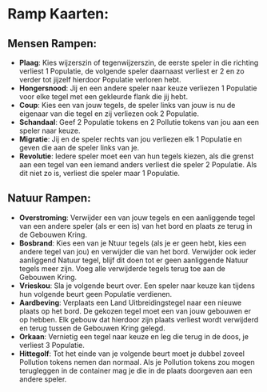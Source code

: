 # Ramp Kaarten:
## Mensen Rampen:
- **Plaag**:
  Kies wijzerszin of tegenwijzerszin, de eerste speler in die richting verliest 1 Populatie, de volgende speler daarnaast verliest er 2     en zo verder tot jijzelf hierdoor Populatie verloren hebt.
- **Hongersnood**:
  Jij en een andere speler naar keuze verliezen 1 Populatie voor elke tegel met een gekleurde flank die jij hebt.
- **Coup**:
  Kies een van jouw tegels, de speler links van jouw is nu de eigenaar van die tegel en zij verliezen ook 2 Populatie.
- **Schandaal**:
  Geef 2 Populatie tokens en 2 Pollutie tokens van jou aan een speler naar keuze.
- **Migratie**:
  Jij en de speler rechts van jou verliezen elk 1 Populatie en geven die aan de speler links van je. 
- **Revolutie**:
  Iedere speler moet een van hun tegels kiezen, als die grenst aan een tegel van een iemand anders verliest die speler 2 Populatie. Als     dit niet zo is, verliest die speler maar 1 Populatie. 
  
## Natuur Rampen:
- **Overstroming**:
  Verwijder een van jouw tegels en een aanliggende tegel van een andere speler (als er een is) van het bord en plaats ze terug in de        Gebouwen Kring.
- **Bosbrand**:
  Kies een van je Ntuur tegels (als je er geen hebt, kies een andere tegel van jou) en verwijder die van het bord. Verwijder ook ieder      aanliggend Natuur tegel, blijf dit doen tot er geen aanliggende Natuur tegels meer zijn. Voeg alle verwijderde tegels terug toe aan de    Gebouwen Kring. 
- **Vrieskou**:
  Sla je volgende beurt over. Een speler naar keuze kan tijdens hun volgende beurt geen Populatie verdienen.
- **Aardbeving**:
  Verplaats een Land Uitbreidingstegel naar een nieuwe plaats op het bord. De gekozen tegel moet een van jouw gebouwen er op hebben.
  Elk gebouw dat hierdoor zijn plaats verliest wordt verwijderd en terug tussen de Gebouwen Kring gelegd.
- **Orkaan**:
  Vernietig een tegel naar keuze en leg die terug in de doos, je verliest 3 Populatie.  
- **Hittegolf**:
  Tot het einde van je volgende beurt moet je dubbel zoveel Pollution tokens nemen dan normaal.
  Als je Pollution tokens zou mogen terugleggen in de container mag je die in de plaats doorgeven aan een andere speler.
  
  
